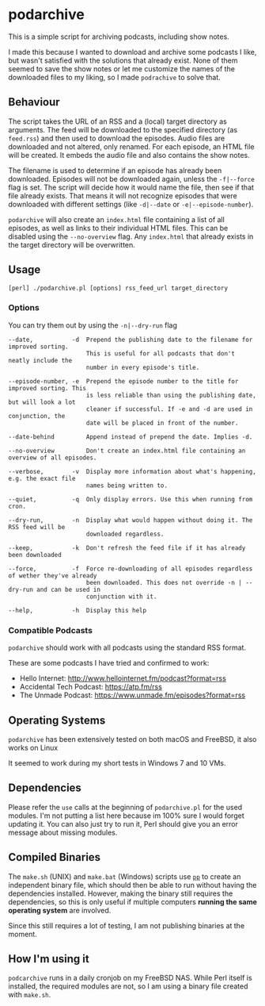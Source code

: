 podarchive
==========
This is a simple script for archiving podcasts, including show notes.

I made this because I wanted to download and archive some podcasts I like, but wasn't satisfied with the solutions that already exist. None of them seemed to save the show notes or let me customize the names of the downloaded files to my liking, so I made `podrachive` to solve that.

Behaviour
---------
The script takes the URL of an RSS and a (local) target directory as arguments. The feed will be downloaded to the specified directory (as `feed.rss`) and then used to download the episodes. Audio files are downloaded and not altered, only renamed. For each episode, an HTML file will be created. It embeds the audio file and also contains the show notes.

The filename is used to determine if an episode has already been downloaded. Episodes will not be downloaded again, unless the `-f|--force` flag is set. The script will decide how it would name the file, then see if that file already exists. That means it will not recognize episodes that were downloaded with different settings (like `-d|--date` or `-e|--episode-number`).

`podarchive` will also create an `index.html` file containing a list of all episodes, as well as links to their individual HTML files. This can be disabled using the `--no-overview` flag. Any `index.html` that already exists in the target directory will be overwritten.

Usage
-----
    [perl] ./podarchive.pl [options] rss_feed_url target_directory

    
### Options
You can try them out by using the `-n|--dry-run` flag

    --date,           -d  Prepend the publishing date to the filename for improved sorting.
                          This is useful for all podcasts that don't neatly include the
                          number in every episode's title.
    
    --episode-number, -e  Prepend the episode number to the title for improved sorting. This
                          is less reliable than using the publishing date, but will look a lot
                          cleaner if successful. If -e and -d are used in conjunction, the
                          date will be placed in front of the number.
                          
    --date-behind         Append instead of prepend the date. Implies -d.
    
    --no-overview         Don't create an index.html file containing an overview of all episodes.
    
    --verbose,        -v  Display more information about what's happening, e.g. the exact file
                          names being written to.
    
    --quiet,          -q  Only display errors. Use this when running from cron.
    
    --dry-run,        -n  Display what would happen without doing it. The RSS feed will be
                          downloaded regardless.
    
    --keep,           -k  Don't refresh the feed file if it has already been downloaded
    
    --force,          -f  Force re-downloading of all episodes regardless of wether they've already
                          been downloaded. This does not override -n | --dry-run and can be used in
                          conjunction with it.
    
    --help,           -h  Display this help

### Compatible Podcasts
`podarchive` should work with all podcasts using the standard RSS format.

These are some podcasts I have tried and confirmed to work:

* Hello Internet: http://www.hellointernet.fm/podcast?format=rss
* Accidental Tech Podcast: https://atp.fm/rss
* The Unmade Podcast: https://www.unmade.fm/episodes?format=rss

Operating Systems
-----------------
`podarchive` has been extensively tested on both macOS and FreeBSD, it also works on Linux

It seemed to work during my short tests in Windows 7 and 10 VMs.

Dependencies
------------
Please refer the `use` calls at the beginning of `podarchive.pl` for the used modules. I'm not putting a list here because im 100% sure I would forget updating it. You can also just try to run it, Perl should give you an error message about missing modules.

Compiled Binaries
-----------------
The `make.sh` (UNIX) and `make.bat` (Windows) scripts use [`pp`](https://metacpan.org/pod/pp) to create an independent binary file, which should then be able to run without having the dependencies installed. However, making the binary still requires the dependencies, so this is only useful if multiple computers **running the same operating system** are involved.

Since this still requires a lot of testing, I am not publishing binaries at the moment.

How I'm using it
----------------
`podcarchive` runs in a daily cronjob on my FreeBSD NAS. While Perl itself is installed, the required modules are not, so I am using a binary file created with `make.sh`.
